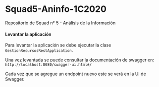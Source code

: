 # Squad5-Aninfo-1C2020
Repositorio de Squad n° 5 - Análisis de la Información

#### Levantar la aplicación

Para levantar la aplicación se debe ejecutar la clase `GestionRecursosRestApplication`.

Una vez levantada se puede consultar la documentación de swagger en: `http://localhost:8080/swagger-ui.html#/`

Cada vez que se agregue un endpoint nuevo este se verá en la UI de Swagger.